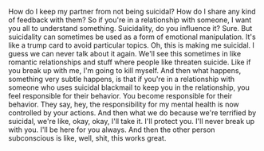  How do I keep my partner from not being suicidal? How do I share any kind of feedback with them? So if you're in a relationship with someone, I want you all to understand something. Suicidality, do you influence it? Sure. But suicidality can sometimes be used as a form of emotional manipulation. It's like a trump card to avoid particular topics. Oh, this is making me suicidal. I guess we can never talk about it again. We'll see this sometimes in like romantic relationships and stuff where people like threaten suicide. Like if you break up with me, I'm going to kill myself. And then what happens, something very subtle happens, is that if you're in a relationship with someone who uses suicidal blackmail to keep you in the relationship, you feel responsible for their behavior. You become responsible for their behavior. They say, hey, the responsibility for my mental health is now controlled by your actions. And then what we do because we're terrified by suicidal, we're like, okay, okay, I'll take it. I'll protect you. I'll never break up with you. I'll be here for you always. And then the other person subconscious is like, well, shit, this works great.